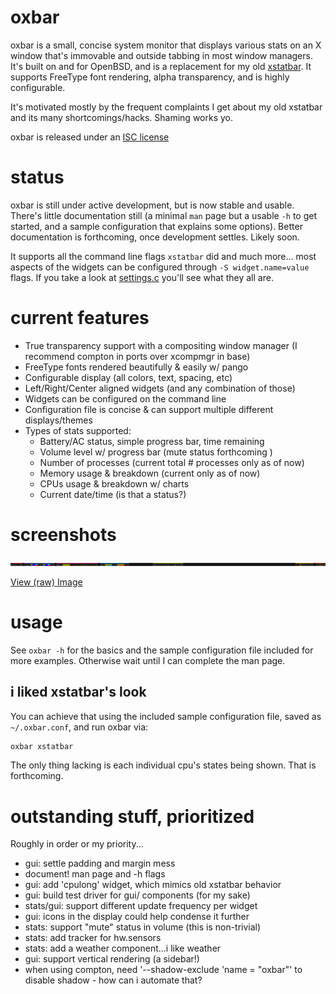 # oxbar

oxbar is a small, concise system monitor that displays various stats on an X
window that's immovable and outside tabbing in most window managers. It's built
on and for OpenBSD, and is a replacement for my old
[xstatbar](https://ryanflannery.net/hacking/xstatbar/). It supports FreeType
font rendering, alpha transparency, and is highly configurable.

It's motivated mostly by the frequent complaints I get about my old xstatbar
and its many shortcomings/hacks. Shaming works yo.

oxbar is released under an
[ISC license](https://github.com/ryanflannery/oxbar/blob/master/LICENSE)

# status

oxbar is still under active development, but is now stable and usable. There's
little documentation still (a minimal `man` page but a usable `-h` to get
started, and a sample configuration that explains some options).
Better documentation is forthcoming, once development settles. Likely soon.

It supports all the command line flags `xstatbar` did and much more... most
aspects of the widgets can be configured through `-S widget.name=value` flags.
If you take a look at
[settings.c](https://github.com/ryanflannery/oxbar/blob/master/settings.c)
you'll see what they all are.

# current features

   * True transparency support with a compositing window manager
     (I recommend compton in ports over xcompmgr in base)
   * FreeType fonts rendered beautifully & easily w/ pango
   * Configurable display (all colors, text, spacing, etc)
   * Left/Right/Center aligned widgets (and any combination of those)
   * Widgets can be configured on the command line
   * Configuration file is concise & can support multiple different displays/themes
   * Types of stats supported:
      * Battery/AC status, simple progress bar, time remaining
      * Volume level w/ progress bar (mute status forthcoming )
      * Number of processes (current total # processes only as of now)
      * Memory usage & breakdown (current only as of now)
      * CPUs usage & breakdown w/ charts
      * Current date/time (is that a status?)

# screenshots

![](images/default.png)

[View (raw) Image](images/default.png?raw=true)

# usage

See `oxbar -h` for the basics and the sample configuration file included for
more examples. Otherwise wait until I can complete the man page.

## i liked xstatbar's look

You can achieve that using the included sample configuration file, saved as
`~/.oxbar.conf`, and run oxbar via:
```bash
oxbar xstatbar
```

The only thing lacking is each individual cpu's states being shown. That is
forthcoming.

# outstanding stuff, prioritized

Roughly in order or my priority...

   * gui: settle padding and margin mess
   * document! man page and -h flags
   * gui: add 'cpulong' widget, which mimics old xstatbar behavior
   * gui: build test driver for gui/ components (for my sake)
   * stats/gui: support different update frequency per widget
   * gui: icons in the display could help condense it further
   * stats: support "mute" status in volume (this is non-trivial)
   * stats: add tracker for hw.sensors
   * stats: add a weather component...i like weather
   * gui: support vertical rendering (a sidebar!)
   * when using compton, need '--shadow-exclude 'name = "oxbar"' to disable
     shadow - how can i automate that?
